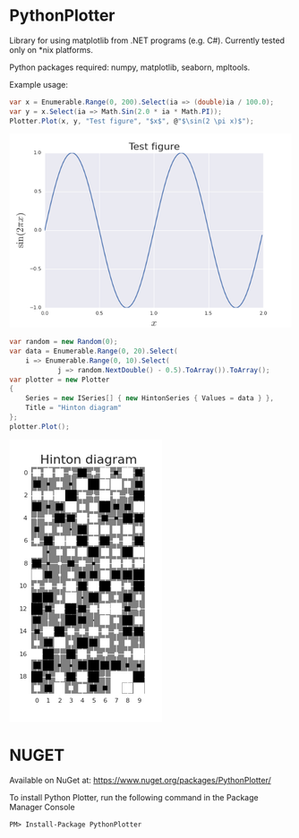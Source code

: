 # PythonPlotter
Library for using matplotlib from .NET programs (e.g. C#). Currently tested only on *nix platforms.

Python packages required: numpy, matplotlib, seaborn, mpltools.

Example usage:

```C#
var x = Enumerable.Range(0, 200).Select(ia => (double)ia / 100.0);
var y = x.Select(ia => Math.Sin(2.0 * ia * Math.PI));
Plotter.Plot(x, y, "Test figure", "$x$", @"$\sin(2 \pi x)$");
```

![line plot](https://github.com/IRC-SPHERE/PythonPlotter/blob/master/test_figure.png "Line plot")

```C#
var random = new Random(0);
var data = Enumerable.Range(0, 20).Select(
	i => Enumerable.Range(0, 10).Select(
            j => random.NextDouble() - 0.5).ToArray()).ToArray();
var plotter = new Plotter
{
    Series = new ISeries[] { new HintonSeries { Values = data } },
    Title = "Hinton diagram"
};
plotter.Plot();
```

![hinton diagram](https://github.com/IRC-SPHERE/PythonPlotter/blob/master/hinton.png "Hinton diagram")

# NUGET
Available on NuGet at: 
https://www.nuget.org/packages/PythonPlotter/

To install Python Plotter, run the following command in the Package Manager Console

    PM> Install-Package PythonPlotter

